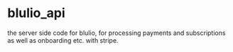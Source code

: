 # blulio_api
the server side code for blulio, for processing payments and subscriptions as well as onboarding etc. with stripe.
